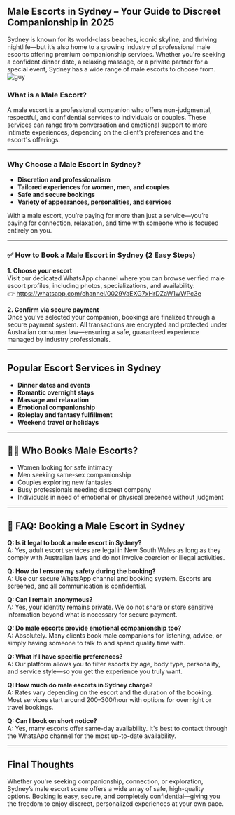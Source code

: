 ## Male Escorts in Sydney – Your Guide to Discreet Companionship in 2025

Sydney is known for its world-class beaches, iconic skyline, and thriving nightlife—but it’s also home to a growing industry of professional male escorts offering premium companionship services. Whether you're seeking a confident dinner date, a relaxing massage, or a private partner for a special event, Sydney has a wide range of male escorts to choose from.
![guy](https://github.com/user-attachments/assets/32229bd0-cc57-410d-8b46-913d862added)

### What is a Male Escort?

A male escort is a professional companion who offers non-judgmental, respectful, and confidential services to individuals or couples. These services can range from conversation and emotional support to more intimate experiences, depending on the client’s preferences and the escort's offerings.

---

### Why Choose a Male Escort in Sydney?

- **Discretion and professionalism**  
- **Tailored experiences for women, men, and couples**  
- **Safe and secure bookings**  
- **Variety of appearances, personalities, and services**  

With a male escort, you’re paying for more than just a service—you’re paying for connection, relaxation, and time with someone who is focused entirely on you.

---

### ✅ How to Book a Male Escort in Sydney (2 Easy Steps)

**1. Choose your escort**  
Visit our dedicated WhatsApp channel where you can browse verified male escort profiles, including photos, specializations, and availability:  
👉 https://whatsapp.com/channel/0029VaEXG7xHrDZaW1wWPc3e

**2. Confirm via secure payment**  
Once you’ve selected your companion, bookings are finalized through a secure payment system. All transactions are encrypted and protected under Australian consumer law—ensuring a safe, guaranteed experience managed by industry professionals.

---

## Popular Escort Services in Sydney

- **Dinner dates and events**  
- **Romantic overnight stays**  
- **Massage and relaxation**  
- **Emotional companionship**  
- **Roleplay and fantasy fulfillment**  
- **Weekend travel or holidays**  

---

## 👨‍💼 Who Books Male Escorts?

- Women looking for safe intimacy  
- Men seeking same-sex companionship  
- Couples exploring new fantasies  
- Busy professionals needing discreet company  
- Individuals in need of emotional or physical presence without judgment

---

## 💬 FAQ: Booking a Male Escort in Sydney

**Q: Is it legal to book a male escort in Sydney?**  
A: Yes, adult escort services are legal in New South Wales as long as they comply with Australian laws and do not involve coercion or illegal activities.

**Q: How do I ensure my safety during the booking?**  
A: Use our secure WhatsApp channel and booking system. Escorts are screened, and all communication is confidential.

**Q: Can I remain anonymous?**  
A: Yes, your identity remains private. We do not share or store sensitive information beyond what is necessary for secure payment.

**Q: Do male escorts provide emotional companionship too?**  
A: Absolutely. Many clients book male companions for listening, advice, or simply having someone to talk to and spend quality time with.

**Q: What if I have specific preferences?**  
A: Our platform allows you to filter escorts by age, body type, personality, and service style—so you get the experience you truly want.

**Q: How much do male escorts in Sydney charge?**  
A: Rates vary depending on the escort and the duration of the booking. Most services start around $200–$300/hour with options for overnight or travel bookings.

**Q: Can I book on short notice?**  
A: Yes, many escorts offer same-day availability. It's best to contact through the WhatsApp channel for the most up-to-date availability.

---

## Final Thoughts

Whether you're seeking companionship, connection, or exploration, Sydney’s male escort scene offers a wide array of safe, high-quality options. Booking is easy, secure, and completely confidential—giving you the freedom to enjoy discreet, personalized experiences at your own pace.
